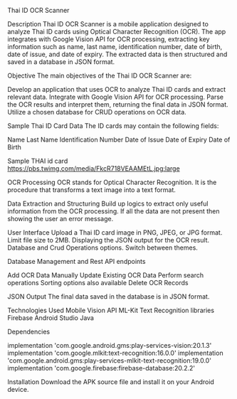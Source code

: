 Thai ID OCR Scanner

Description
Thai ID OCR Scanner is a mobile application designed to analyze Thai ID cards using Optical Character Recognition (OCR). The app integrates with Google Vision API for OCR processing, extracting key information such as name, last name, identification number, date of birth, date of issue, and date of expiry. The extracted data is then structured and saved in a database in JSON format.

Objective
The main objectives of the Thai ID OCR Scanner are:

Develop an application that uses OCR to analyze Thai ID cards and extract relevant data.
Integrate with Google Vision API for OCR processing.
Parse the OCR results and interpret them, returning the final data in JSON format.
Utilize a chosen database for CRUD operations on OCR data.

Sample Thai ID Card Data
The ID cards may contain the following fields:

Name
Last Name
Identification Number
Date of Issue
Date of Expiry
Date of Birth

Sample THAI id card https://pbs.twimg.com/media/FkcR718VEAAMEtL.jpg:large

OCR Processing
OCR stands for Optical Character Recognition. It is the procedure that transforms a text image into a text format.

Data Extraction and Structuring
Build up logics to extract only useful information from the OCR processing. If all the data are not present then showing the user an error message.

User Interface
Upload a Thai ID card image in PNG, JPEG, or JPG format.
Limit file size to 2MB.
Displaying the JSON output for the OCR result.
Database and Crud Operations options.
Switch between themes.

Database Management and Rest API endpoints

Add OCR Data Manually
Update Existing OCR Data
Perform search operations
Sorting options also available
Delete OCR Records

JSON Output
The final data saved in the database is in JSON format.

Technologies Used
Mobile Vision API
ML-Kit Text Recognition libraries
Firebase
Android Studio
Java

Dependencies

implementation 'com.google.android.gms:play-services-vision:20.1.3'
implementation 'com.google.mlkit:text-recognition:16.0.0'
implementation 'com.google.android.gms:play-services-mlkit-text-recognition:19.0.0'
implementation 'com.google.firebase:firebase-database:20.2.2'

Installation
Download the APK source file and install it on your Android device.
